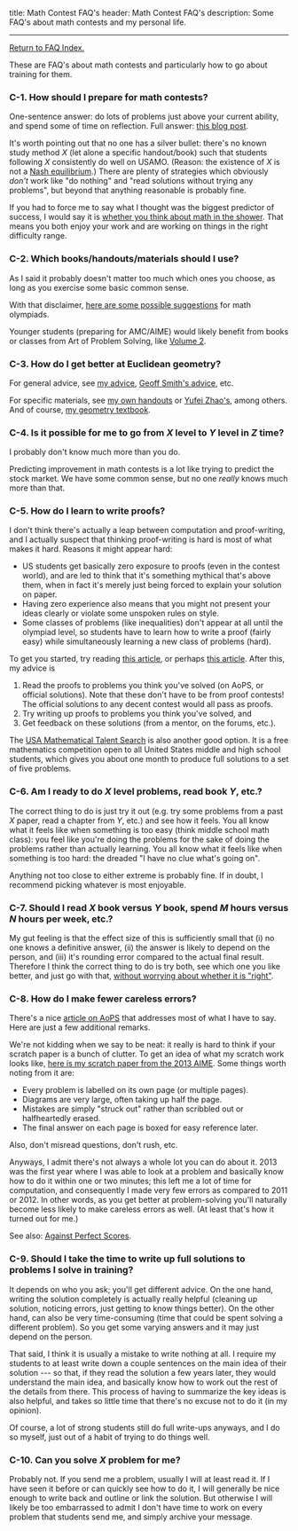 title: Math Contest FAQ's
header: Math Contest FAQ's
description: Some FAQ's about math contests and my personal life.

---

[Return to FAQ Index.](faqs.html)

These are FAQ's about math contests and particularly
how to go about training for them.

### C-1. How should I prepare for math contests?
One-sentence answer: do lots of problems just above your current ability,
and spend some of time on reflection.
Full answer: [this blog post][wpcontest].

It's worth pointing out that no one has a silver bullet:
there's no known study method $X$ (let alone a specific handout/book)
such that students following $X$ consistently do well on USAMO.
(Reason: the existence of $X$ is not a
[Nash equilibrium](http://www.scottaaronson.com/blog/?p=418).)
There are plenty of strategies which obviously *don't* work
like "do nothing" and "read solutions without trying any problems",
but beyond that anything reasonable is probably fine.

If you had to force me to say what I thought was the biggest predictor
of success, I would say it is
[whether you think about math in the shower][shower].
That means you both enjoy your work and are working on
things in the right difficulty range.

### C-2. Which books/handouts/materials should I use?
As I said it probably doesn't matter too much which ones you choose,
as long as you exercise some basic common sense.

With that disclaimer,
[here are some possible suggestions](wherestart.html)
for math olympiads.

Younger students (preparing for AMC/AIME) would likely benefit
from books or classes from Art of Problem Solving, like
[Volume 2](https://www.aops.com/store/item/aops-vol2).


### C-3. How do I get better at Euclidean geometry?
For general advice, see [my advice][wpgeo], [Geoff Smith's advice][geoff], etc.

For specific materials, see [my own handouts][articles]
or [Yufei Zhao's][yufei], among others.
And of course, [my geometry textbook][geombook].


### C-4. Is it possible for me to go from $X$ level to $Y$ level in $Z$ time?
I probably don't know much more than you do.

Predicting improvement in math contests is a lot like trying to predict the
stock market. We have some common sense, but no one *really*
knows much more than that.


### C-5. How do I learn to write proofs?

I don't think there's actually a leap between computation and proof-writing, and
I actually suspect that thinking proof-writing is hard is most of what makes it hard.
Reasons it might appear hard:

* US students get basically zero exposure to proofs (even in the contest world),
  and are led to think that it's something mythical that's above them,
  when in fact it's merely just being forced to explain your solution on paper.
* Having zero experience also means that you might not present your ideas clearly
  or violate some unspoken rules on style.
* Some classes of problems (like inequalities) don't appear at all until the
  olympiad level, so students have to learn how to write a proof (fairly easy)
  while simultaneously learning a new class of problems (hard).

To get you started, try reading [this article][aopswrite], or perhaps [this article][howproof].
After this, my advice is

1. Read the proofs to problems you think you've solved (on AoPS, or official solutions).
   Note that these don't have to be from proof contests!
   The official solutions to any decent contest would all pass as proofs.
2. Try writing up proofs to problems you think you've solved, and
3. Get feedback on these solutions (from a mentor, on the forums, etc.).

The [USA Mathematical Talent Search][usamts] is also another good option.
It is a free mathematics competition open to all United States middle and high school students,
which gives you about one month to produce full solutions to a set of five problems.

### C-6. Am I ready to do $X$ level problems, read book $Y$, etc.?

The correct thing to do is just try it out (e.g.
try some problems from a past $X$ paper, read a chapter from $Y$, etc.)
and see how it feels.
You all know what it feels like when something is too easy
(think middle school math class): you feel like you're doing the problems
for the sake of doing the problems rather than actually learning.
You all know what it feels like when something is too hard:
the dreaded "I have no clue what's going on".

Anything not too close to either extreme is probably fine.
If in doubt, I recommend picking whatever is most enjoyable.

<!--
For what it's worth, I think most students are too conservative
in doing harder problems. Just because you haven't qualified for USAMO yet
doesn't mean you can't try some USAMO 1/4's!
-->

### C-7. Should I read $X$ book versus $Y$ book, spend $M$ hours versus $N$ hours per week, etc.?

My gut feeling is that the effect size of this is sufficiently small that
(i) no one knows a definitive answer,
(ii) the answer is likely to depend on the person, and
(iii) it's rounding error compared to the actual final result.
Therefore I think the correct thing to do is try both,
see which one you like better, and just go with that,
[without worrying about whether it is "right"][right].

### C-8. How do I make fewer careless errors?

There's a nice [article on AoPS][mistakes] that addresses most of
what I have to say. Here are just a few additional remarks.

We're not kidding when we say to be neat:
it really is hard to think if your scratch paper is a bunch of clutter.
To get an idea of what my scratch work looks like,
[here is my scratch paper from the 2013 AIME][aimescratch].
Some things worth noting from it are:

* Every problem is labelled on its own page (or multiple pages).
* Diagrams are very large, often taking up half the page.
* Mistakes are simply "struck out" rather than scribbled
  out or halfheartedly erased.
* The final answer on each page is boxed for easy reference later.

Also, don't misread questions, don't rush, etc.

Anyways, I admit there's not always a whole lot you can do about it.
2013 was the first year where I was able to look at a problem
and basically know how to do it within one or two minutes;
this left me a lot of time for computation,
and consequently I made very few errors as compared to 2011 or 2012.
In other words, as you get better at problem-solving
you'll naturally become less likely to make careless errors as well.
(At least that's how it turned out for me.)

See also: [Against Perfect Scores][perfect].

### C-9. Should I take the time to write up full solutions to problems I solve in training?

It depends on who you ask; you'll get different advice.
On the one hand, writing the solution completely is actually really helpful
(cleaning up solution, noticing errors, just getting to know things better).
On the other hand, can also be very time-consuming
(time that could be spent solving a different problem).
So you get some varying answers and it may just depend on the person.

That said, I think it is usually a mistake to write nothing at all.
I require my students to at least write down a couple sentences on
the main idea of their solution --- so that, if they read the solution a few years later,
they would understand the main idea,
and basically know how to work out the rest of the details from there.
This process of having to summarize the key ideas is also helpful,
and takes so little time that there's no excuse not to do it (in my opinion).

Of course, a lot of strong students still do full write-ups anyways,
and I do so myself, just out of a habit of trying to do things well.

### C-10. Can you solve $X$ problem for me?

Probably not.
If you send me a problem, usually I will at least read it.
If I have seen it before or can quickly see how to do it,
I will generally be nice enough to write back and outline or link the solution.
But otherwise I will likely be too embarrassed to admit I don't have time to
work on every problem that students send me, and simply archive your message.


[aimescratch]: static/AIME-2013-scratch.pdf
[aopswrite]: http://artofproblemsolving.com/articles/how-to-write-solution
[articles]: olympiad.html
[ebook]: http://www.maa.org/ebooks/EGMO
[ebook]: http://www.maa.org/ebooks/EGMO/
[geoff]: http://people.bath.ac.uk/masgcs/geo.pdf
[geombook]: geombook.html
[howproof]: http://zimmer.csufresno.edu/~larryc/proofs/proofs.html
[mistakes]: http://www.artofproblemsolving.com/articles/stupid-mistakes
[recs]: recommend.html
[right]: http://artofproblemsolving.com/community/c5h520900
[shower]: http://www.paulgraham.com/top.html
[tutor]: https://usamo.wordpress.com/2016/02/07/stop-paying-me-per-hour/
[usamts]: http://usamts.org/index.php
[wpcontest]: https://usamo.wordpress.com/2019/01/31/math-contest-platitudes-v3/
[wpgeo]: https://usamo.wordpress.com/2016/01/19/some-advice-for-olympiad-geometry/
[yufei]: http://yufeizhao.com/olympiad.html
[perfect]: https://usamo.wordpress.com/2016/04/17/against-perfect-scores/

